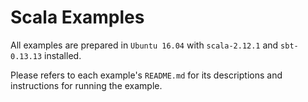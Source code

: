 # Scala Examples

All examples are prepared in `Ubuntu 16.04` with `scala-2.12.1` and `sbt-0.13.13` installed.


Please refers to each example's `README.md` for its descriptions and instructions for running the example.



